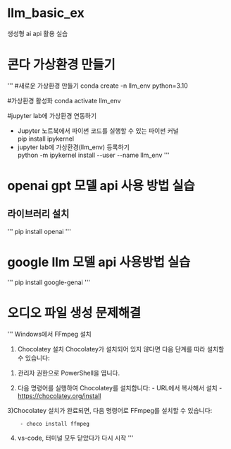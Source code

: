 # llm_basic_ex
생성형 ai api 활용 실습

# 콘다 가상환경 만들기
'''
#새로운 가상환경 만들기
conda create -n llm_env python=3.10

#가상환경 활성화
conda activate llm_env

#jupyter lab에 가상환경 연동하기
- Jupyter 노트북에서 파이썬 코드를 실행할 수 있는 파이썬 커널       
pip install ipykernel
- jupyter lab에 가상환경(llm_env) 등록하기      
python -m ipykernel install --user --name llm_env
'''

# openai gpt 모델 api 사용 방법 실습
## 라이브러리 설치
'''
pip install openai
'''

# google llm 모델 api 사용방법 실습
'''
pip install google-genai
'''

# 오디오 파일 생성 문제해결
'''
Windows에서 FFmpeg 설치
1. Chocolatey 설치
Chocolatey가 설치되어 있지 않다면 다음 단계를 따라 설치할 수 있습니다:

1) 관리자 권한으로 PowerShell을 엽니다.

2) 다음 명령어를 실행하여 Chocolatey를 설치합니다:
        - URL에서 복사해서 설치
        - https://chocolatey.org/install

    
3)Chocolatey 설치가 완료되면, 다음 명령어로 FFmpeg를 설치할 수 있습니다:
 
        - choco install ffmpeg

4) vs-code, 터미널 모두 닫았다가 다시 시작
'''
